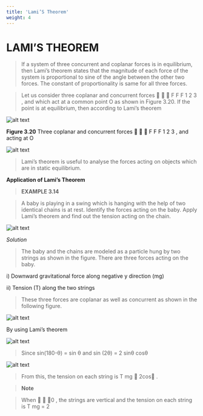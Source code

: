 ```yaml
---
title: 'Lami’S Theorem'
weight: 4
---
```


# LAMI’S THEOREM 

>If a system of three concurrent and coplanar 
forces is in equilibrium, then Lami’s theorem 
states that the magnitude of each force of the 
system is proportional to sine of the angle 
between the other two forces. The constant 
of proportionality is same for all three forces. 

>Let us consider three coplanar and 
concurrent forces    F F F 1 2 3 , and which act at
a common point O as shown in Figure 3.20. 
If the point is at equilibrium, then according 
to Lami’s theorem

![alt text](../media/img69.png)

**Figure 3.20** Three 
coplanar and concurrent 
forces    F F F 1 2 3 , and 
acting at O

![alt text](../media/img70.png)

>Lami’s theorem is useful to analyse the 
forces acting on objects which are in static 
equilibrium.

**Application of Lami’s Theorem**

>**EXAMPLE 3.14**

>A baby is playing in a swing which is hanging 
with the help of two identical chains is at rest. 
Identify the forces acting on the baby. Apply 
Lami’s theorem and find out the tension 
acting on the chain.

![alt text](../media/img71.png)

*Solution*

>The baby and the chains are modeled as a 
particle hung by two strings as shown in the 
figure. There are three forces acting on the 
baby.

i) Downward gravitational force along 
negative y direction (mg)

ii) Tension (T) along the two strings

>These three forces are coplanar as well as 
concurrent as shown in the following figure.

![alt text](../media/img72.png)

By using Lami’s theorem 

![alt text](../media/img73.png)

>Since sin(180-θ) = sin θ and sin (2θ) = 2 sinθ cosθ

![alt text](../media/img74.png)

>From this, the tension on each string is 
T mg  2cos
.

>**Note**

>When   0 , the strings are 
vertical and the tension on 
each string is T mg = 2